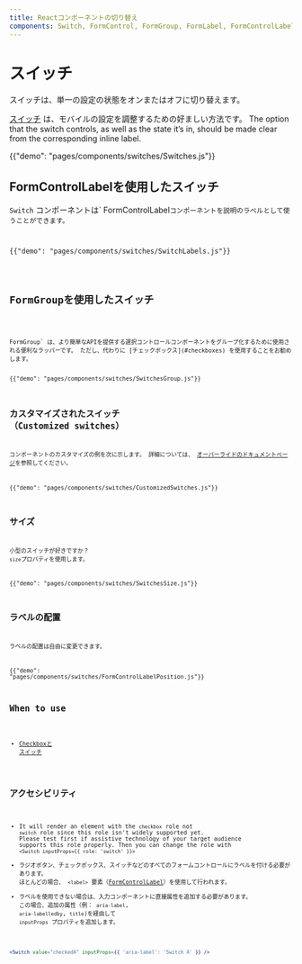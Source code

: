 ```yaml
---
title: Reactコンポーネントの切り替え
components: Switch, FormControl, FormGroup, FormLabel, FormControlLabel
---
```


# スイッチ

<p class="description">スイッチは、単一の設定の状態をオンまたはオフに切り替えます。</p>

[スイッチ](https://material.io/design/components/selection-controls.html#switches) は、モバイルの設定を調整するための好ましい方法です。 The option that the switch controls, as well as the state it’s in, should be made clear from the corresponding inline label.

{{"demo": "pages/components/switches/Switches.js"}}

## FormControlLabelを使用したスイッチ

`Switch` コンポーネントは` FormControlLabel<code>コンポーネントを説明のラベルとして使うことができます。</p>

<p>{{"demo": "pages/components/switches/SwitchLabels.js"}}</p>

<h2>FormGroupを使用したスイッチ</h2>

<p><code>FormGroup` は、より簡単なAPIを提供する選択コントロールコンポーネントをグループ化するために使用される便利なラッパーです。 ただし、代わりに [チェックボックス](#checkboxes) を使用することをお勧めします。

{{"demo": "pages/components/switches/SwitchesGroup.js"}}

## カスタマイズされたスイッチ （Customized switches）

コンポーネントのカスタマイズの例を次に示します。 詳細については、 [オーバーライドのドキュメントページ](/customization/components/)を参照してください。

{{"demo": "pages/components/switches/CustomizedSwitches.js"}}

## サイズ

小型のスイッチが好きですか？ `size`プロパティを使用します。

{{"demo": "pages/components/switches/SwitchesSize.js"}}

## ラベルの配置

ラベルの配置は自由に変更できます。

{{"demo": "pages/components/switches/FormControlLabelPosition.js"}}

## When to use

- [Checkboxと スイッチ](https://uxplanet.org/checkbox-vs-toggle-switch-7fc6e83f10b8)

## アクセシビリティ

- It will render an element with the `checkbox` role not `switch` role since this role isn't widely supported yet. Please test first if assistive technology of your target audience supports this role properly. Then you can change the role with `<Switch inputProps={{ role: 'switch' }}>`
- ラジオボタン、チェックボックス、スイッチなどのすべてのフォームコントロールにラベルを付ける必要があります。 ほとんどの場合、 `<label>` 要素（[FormControlLabel](/api/form-control-label/)）を使用して行われます。
- ラベルを使用できない場合は、入力コンポーネントに直接属性を追加する必要があります。 この場合、追加の属性（例： `aria-label`, `aria-labelledby`, `title`)を経由して `inputProps` プロパティを追加します。

```jsx
<Switch value="checkedA" inputProps={{ 'aria-label': 'Switch A' }} />
```